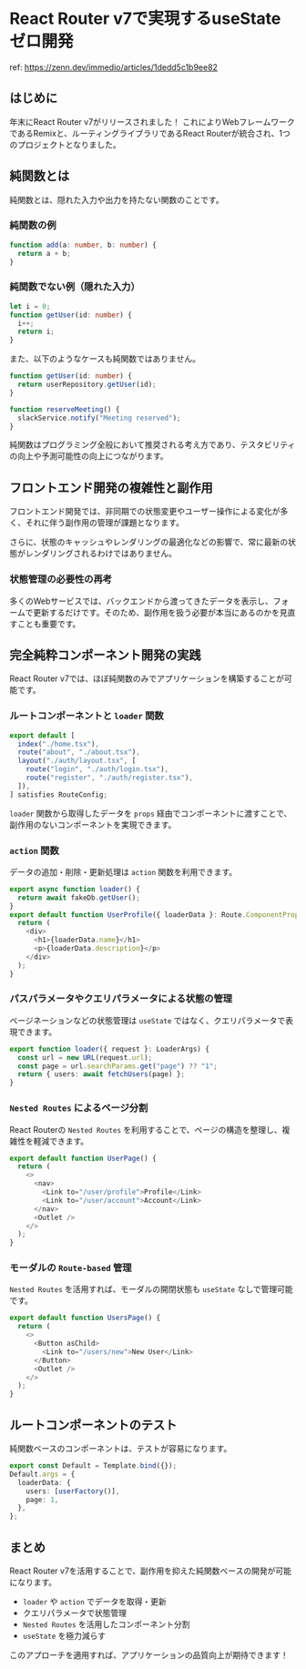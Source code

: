 # React Router v7で実現するuseStateゼロ開発

ref: <https://zenn.dev/immedio/articles/1dedd5c1b9ee82>

## はじめに

年末にReact Router v7がリリースされました！
これによりWebフレームワークであるRemixと、ルーティングライブラリであるReact Routerが統合され、1つのプロジェクトとなりました。

## 純関数とは

純関数とは、隠れた入力や出力を持たない関数のことです。

### 純関数の例

```typescript
function add(a: number, b: number) {
  return a + b;
}
```

### 純関数でない例（隠れた入力）

```typescript
let i = 0;
function getUser(id: number) {
  i++;
  return i;
}
```

また、以下のようなケースも純関数ではありません。

```typescript
function getUser(id: number) {
  return userRepository.getUser(id);
}

function reserveMeeting() {
  slackService.notify("Meeting reserved");
}
```

純関数はプログラミング全般において推奨される考え方であり、テスタビリティの向上や予測可能性の向上につながります。

## フロントエンド開発の複雑性と副作用

フロントエンド開発では、非同期での状態変更やユーザー操作による変化が多く、それに伴う副作用の管理が課題となります。

さらに、状態のキャッシュやレンダリングの最適化などの影響で、常に最新の状態がレンダリングされるわけではありません。

### 状態管理の必要性の再考

多くのWebサービスでは、バックエンドから渡ってきたデータを表示し、フォームで更新するだけです。そのため、副作用を扱う必要が本当にあるのかを見直すことも重要です。

## 完全純粋コンポーネント開発の実践

React Router v7では、ほぼ純関数のみでアプリケーションを構築することが可能です。

### ルートコンポーネントと `loader` 関数

```typescript
export default [
  index("./home.tsx"),
  route("about", "./about.tsx"),
  layout("./auth/layout.tsx", [
    route("login", "./auth/login.tsx"),
    route("register", "./auth/register.tsx"),
  ]),
] satisfies RouteConfig;
```

`loader` 関数から取得したデータを `props` 経由でコンポーネントに渡すことで、副作用のないコンポーネントを実現できます。

### `action` 関数

データの追加・削除・更新処理は `action` 関数を利用できます。

```typescript
export async function loader() {
  return await fakeDb.getUser();
}
export default function UserProfile({ loaderData }: Route.ComponentProps) {
  return (
    <div>
      <h1>{loaderData.name}</h1>
      <p>{loaderData.description}</p>
    </div>
  );
}
```

### パスパラメータやクエリパラメータによる状態の管理

ページネーションなどの状態管理は `useState` ではなく、クエリパラメータで表現できます。

```typescript
export function loader({ request }: LoaderArgs) {
  const url = new URL(request.url);
  const page = url.searchParams.get("page") ?? "1";
  return { users: await fetchUsers(page) };
}
```

### `Nested Routes` によるページ分割

React Routerの `Nested Routes` を利用することで、ページの構造を整理し、複雑性を軽減できます。

```typescript
export default function UserPage() {
  return (
    <>
      <nav>
        <Link to="/user/profile">Profile</Link>
        <Link to="/user/account">Account</Link>
      </nav>
      <Outlet />
    </>
  );
}
```

### モーダルの `Route-based` 管理

`Nested Routes` を活用すれば、モーダルの開閉状態も `useState` なしで管理可能です。

```typescript
export default function UsersPage() {
  return (
    <>
      <Button asChild>
        <Link to="/users/new">New User</Link>
      </Button>
      <Outlet />
    </>
  );
}
```

## ルートコンポーネントのテスト

純関数ベースのコンポーネントは、テストが容易になります。

```typescript
export const Default = Template.bind({});
Default.args = {
  loaderData: {
    users: [userFactory()],
    page: 1,
  },
};
```

## まとめ

React Router v7を活用することで、副作用を抑えた純関数ベースの開発が可能になります。

- `loader` や `action` でデータを取得・更新
- クエリパラメータで状態管理
- `Nested Routes` を活用したコンポーネント分割
- `useState` を極力減らす

このアプローチを適用すれば、アプリケーションの品質向上が期待できます！
